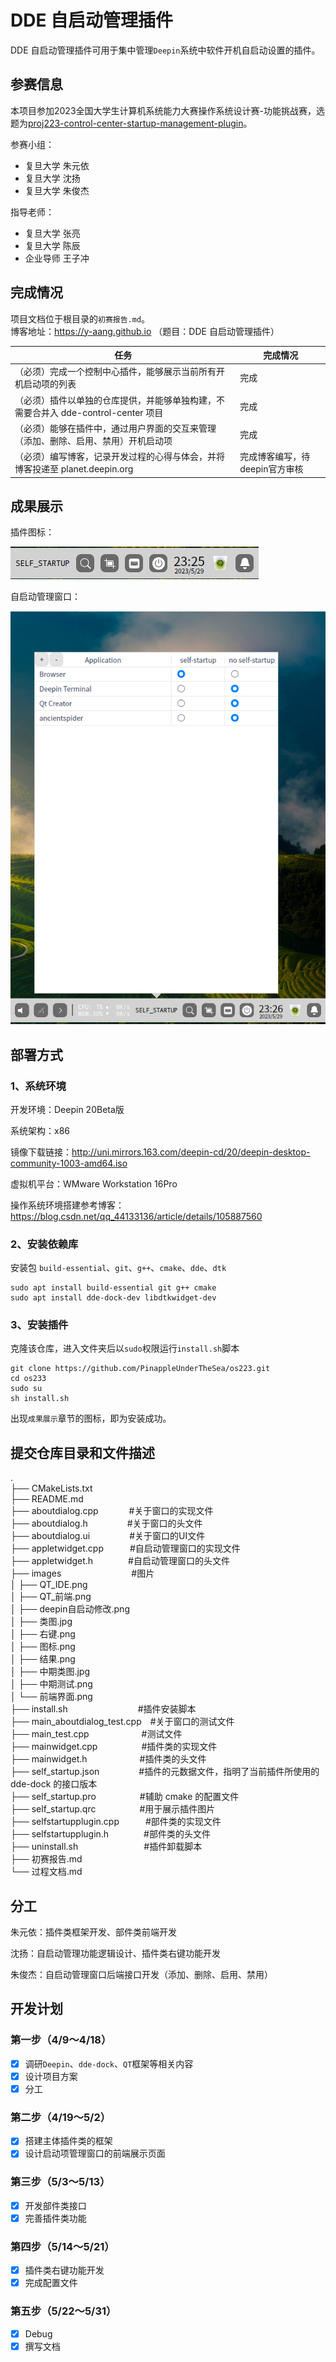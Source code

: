 # DDE 自启动管理插件

DDE 自启动管理插件可用于集中管理`Deepin`系统中软件开机自启动设置的插件。

## 参赛信息

本项目参加2023全国大学生计算机系统能力大赛操作系统设计赛-功能挑战赛，选题为[proj223-control-center-startup-management-plugin](https://github.com/oscomp/proj223-control-center-startup-management-plugin)。

参赛小组：

- 复旦大学 朱元依
- 复旦大学 沈扬
- 复旦大学 朱俊杰

指导老师：

- 复旦大学 张亮
- 复旦大学 陈辰
- 企业导师 王子冲

## 完成情况

项目文档位于根目录的`初赛报告.md`。\
博客地址：https://y-aang.github.io （题目：DDE 自启动管理插件）

| 任务                                                         | 完成情况                       |
| ------------------------------------------------------------ | ------------------------------ |
| （必须）完成一个控制中心插件，能够展示当前所有开机启动项的列表 | 完成                           |
| （必须）插件以单独的仓库提供，并能够单独构建，不需要合并入 dde-control-center 项目 | 完成                           |
| （必须）能够在插件中，通过用户界面的交互来管理（添加、删除、启用、禁用）开机启动项 | 完成                           |
| （必须）编写博客，记录开发过程的心得与体会，并将博客投递至 planet.deepin.org | 完成博客编写，待deepin官方审核 |

## 成果展示

插件图标：

![图标](https://github.com/PinappleUnderTheSea/os223/blob/sy-dev/images/图标.png)

自启动管理窗口：

![前端界面](./images/前端界面.png)

## 部署方式

### 1、系统环境

开发环境：Deepin 20Beta版

系统架构：x86

镜像下载链接：http://uni.mirrors.163.com/deepin-cd/20/deepin-desktop-community-1003-amd64.iso

虚拟机平台：WMware Workstation 16Pro

操作系统环境搭建参考博客：https://blog.csdn.net/qq_44133136/article/details/105887560

### 2、安装依赖库

安装包 `build-essential`、`git`、`g++`、`cmake`、`dde`、`dtk`

```shell
sudo apt install build-essential git g++ cmake
sudo apt install dde-dock-dev libdtkwidget-dev
```

### 3、安装插件

克隆该仓库，进入文件夹后以`sudo`权限运行`install.sh`脚本

```shell
git clone https://github.com/PinappleUnderTheSea/os223.git
cd os233
sudo su
sh install.sh
```

出现`成果展示`章节的图标，即为安装成功。

## 提交仓库目录和文件描述
. \
├── CMakeLists.txt \
├── README.md \
├── aboutdialog.cpp&emsp;&emsp;&emsp;&ensp;#关于窗口的实现文件 \
├── aboutdialog.h&emsp;&emsp;&emsp;&emsp;&ensp;#关于窗口的头文件 \
├── aboutdialog.ui&emsp;&emsp;&emsp;&emsp;&ensp;#关于窗口的UI文件 \
├── appletwidget.cpp&emsp;&emsp;&emsp;#自启动管理窗口的实现文件 \
├── appletwidget.h&emsp;&emsp;&emsp;&emsp;#自启动管理窗口的头文件 \
├── images&emsp;&emsp;&emsp;&emsp;&emsp;&emsp;&emsp;&emsp;#图片 \
│   ├── QT_IDE.png \
│   ├── QT_前端.png \
│   ├── deepin自启动修改.png \
│   ├── 类图.jpg \
│   ├── 右键.png \
│   ├── 图标.png \
│   ├── 结果.png \
│   ├── 中期类图.jpg \
│   ├── 中期测试.png \
│   └── 前端界面.png \
├── install.sh&emsp;&emsp;&emsp;&emsp;&emsp;&emsp;&emsp;&emsp;#插件安装脚本 \
├── main_aboutdialog_test.cpp&emsp;#关于窗口的测试文件 \
├── main_test.cpp&emsp;&emsp;&emsp;&emsp;&emsp;&emsp;#测试文件 \
├── mainwidget.cpp&emsp;&emsp;&emsp;&emsp;&emsp;#插件类的实现文件 \
├── mainwidget.h&emsp;&emsp;&emsp;&emsp;&emsp;&emsp;#插件类的头文件 \
├── self_startup.json&emsp;&emsp;&emsp;&emsp;&ensp;#插件的元数据文件，指明了当前插件所使用的 dde-dock 的接口版本 \
├── self_startup.pro&emsp;&emsp;&emsp;&emsp;&emsp;#辅助 cmake 的配置文件 \
├── self_startup.qrc&emsp;&emsp;&emsp;&emsp;&emsp;#用于展示插件图片 \
├── selfstartupplugin.cpp&emsp;&emsp;&emsp;#部件类的实现文件 \
├── selfstartupplugin.h&emsp;&emsp;&emsp;&emsp;#部件类的头文件 \
├── uninstall.sh&emsp;&emsp;&emsp;&emsp;&emsp;&emsp;&emsp;&ensp;#插件卸载脚本 \
├── 初赛报告.md \
└── 过程文档.md 
## 分工

朱元依：插件类框架开发、部件类前端开发

沈扬：自启动管理功能逻辑设计、插件类右键功能开发

朱俊杰：自启动管理窗口后端接口开发（添加、删除、启用、禁用）

## 开发计划

### 第一步（4/9～4/18）

- [x] 调研`Deepin`、`dde-dock`、`QT`框架等相关内容
- [x] 设计项目方案
- [x] 分工

### 第二步（4/19～5/2）

- [x] 搭建主体插件类的框架
- [x] 设计启动项管理窗口的前端展示页面

### 第三步（5/3～5/13）

- [x] 开发部件类接口
- [x] 完善插件类功能

### 第四步（5/14～5/21）

- [x] 插件类右键功能开发
- [x] 完成配置文件

### 第五步（5/22～5/31）

- [x] Debug
- [x] 撰写文档